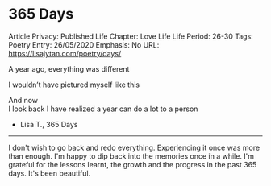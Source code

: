 # 365 Days

Article Privacy: Published
Life Chapter: Love Life
Life Period: 26-30
Tags: Poetry
Entry: 26/05/2020
Emphasis: No
URL: https://lisajytan.com/poetry/days/

A year ago, 
everything was different

I wouldn’t have pictured myself like this

And now  
I look back I have realized 
a year can do a lot to a person 

- Lisa T., 365 Days

---

I don't wish to go back and redo everything. Experiencing it once was more than enough. I'm happy to dip back into the memories once in a while. I'm grateful for the lessons learnt, the growth and the progress in the past 365 days. It's been beautiful.